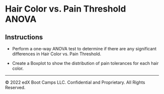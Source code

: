 # Hair Color vs. Pain Threshold ANOVA

## Instructions

* Perform a one-way ANOVA test to determine if there are any significant differences in Hair Color vs. Pain Threshold.

* Create a Boxplot to show the distribution of pain tolerances for each hair color.

- - -

© 2022 edX Boot Camps LLC. Confidential and Proprietary. All Rights Reserved.
